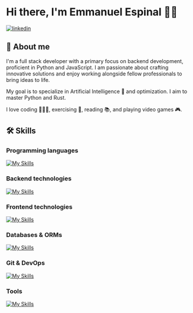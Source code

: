 # Hi there, I'm Emmanuel Espinal 👋🏻

[![linkedin](https://img.shields.io/badge/linkedin-0A66C2?style=for-the-badge&logo=linkedin&logoColor=white)](https://www.linkedin.com/in/emmanuel-ec/)

## 🚀 About me
I'm a full stack developer with a primary focus on backend development, proficient in Python and JavaScript. I am passionate about crafting innovative solutions and enjoy working alongside fellow professionals to bring ideas to life.

My goal is to specialize in Artificial Intelligence 🧠 and optimization. I aim to master Python and Rust.

I love coding 👨🏻‍💻, exercising 🥋, reading 📚, and playing video games 🎮.

## 🛠 Skills

### Programming languages
[![My Skills](https://skillicons.dev/icons?i=java,js,kotlin,py,ts&perline=8)](https://skillicons.dev)

### Backend technologies
[![My Skills](https://skillicons.dev/icons?i=express,fastapi,nodejs&perline=8)](https://skillicons.dev)

### Frontend technologies
[![My Skills](https://skillicons.dev/icons?i=css,html,react,tailwind&perline=8)](https://skillicons.dev)

### Databases & ORMs
[![My Skills](https://skillicons.dev/icons?i=hibernate,mongodb,postgres,prisma,sqlite&perline=8)](https://skillicons.dev)

### Git & DevOps
[![My Skills](https://skillicons.dev/icons?i=docker,git,github,openshift&perline=8)](https://skillicons.dev)

### Tools
[![My Skills](https://skillicons.dev/icons?i=androidstudio,bash,figma,linux,pnpm,postman,vscodium&perline=8)](https://skillicons.dev)

